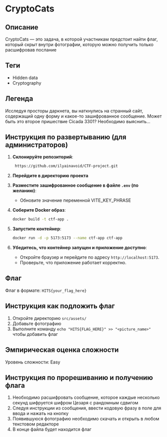 # CryptoCats

## Описание
CryptoCats — это задача, в которой участникам предстоит найти флаг, который скрыт внутри фотографии, которую можно получить только расшифровав послание

## Теги
- Hidden data
- Cryptography

## Легенда
Исследуя просторы даркнета, вы наткнулись на странный сайт, содержащий одну форму и какое-то зашифрованное сообщение. Может быть это второе пришествие Cicada 3301? Необходимо выяснить...

## Инструкция по развертыванию (для администраторов)

1. **Склонируйте репозиторий**:
    ```sh
     https://github.com/ilyainavoid/CTF-project.git
    ```

2. **Перейдите в директорию проекта**

3. **Разместите зашифрованное сообщение в файле `.env` (по желанию)**:
    - Обновите значение переменной VITE_KEY_PHRASE

5. **Соберите Docker образ**:
    ```sh
    docker build -t ctf-app .
    ```

6. **Запустите контейнер**:
    ```sh
    docker run -d -p 5173:5173 --name ctf-app ctf-app
    ```

7. **Убедитесь, что контейнер запущен и приложение доступно**:
    - Откройте браузер и перейдите по адресу `http://localhost:5173`.
    - Проверьте, что приложение работает корректно.

## Флаг
Флаг в формате: `HITS{your_flag_here}`

## Инструкция как подложить флаг
1. Откройте директорию `src/assets/`
2. Добавьте фотографию
3. Выполните команду `echo "HITS{FLAG_HERE}" >> "<picture_name>"` чтобы добавить флаг

## Эмпирическая оценка сложности
Уровень сложности: Easy

## Инструкция по прорешиванию и получению флага
1. Необходимо расшифровать сообщение, которое каждые несколько секунд шифруется шифром Цезаря с рандомным сдвигом
2. Следуя инструкции из сообщения, ввести кодовую фразу в поле для ввода и нажать на кнопку
3. Появившуюся фотографию необходимо скачать и открыть в любом текстовом редакторе
4. В конце файла будет находится флаг

